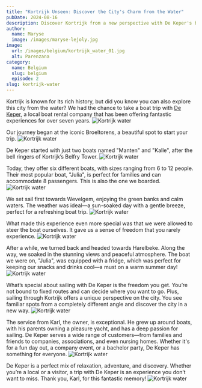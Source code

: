 ```yaml
---
title: "Kortrijk Unseen: Discover the City's Charm from the Water"
pubDate: 2024-08-16
description: Discover Kortrijk from a new perspective with De Keper's boat rentals, offering flexible, self-guided tours that showcase the city's beauty and history from the water.
author:
  name: Maryse
  image: /images/maryse-lejoly.jpg
image:
  url: /images/belgium/kortrijk_water_01.jpg
  alt: Parenzana
category:
  name: Belgium
  slug: belgium
  episode: 2
slug: kortrijk-water
---
```


Kortrijk is known for its rich history, but did you know you can also explore this city from the water? We had the chance to take a boat trip with [De Keper](https://de-keper.be/), a local boat rental company that has been offering fantastic experiences for over seven years.
![Kortrijk water](/images/belgium/kortrijk_water_02.jpg)

Our journey began at the iconic Broeltorens, a beautiful spot to start your trip. 
![Kortrijk water](/images/belgium/kortrijk_water_12.jpg)

De Keper started with just two boats named "Manten" and "Kalle", after the bell ringers of Kortrijk’s Belfry Tower. 
![Kortrijk water](/images/belgium/kortrijk_water_08.jpg)

Today, they offer six different boats, with sizes ranging from 6 to 12 people. Their most popular boat, "Julia", is perfect for families and can accommodate 8 passengers. This is also the one we boarded.
![Kortrijk water](/images/belgium/kortrijk_water_07.jpg)

We set sail first towards Wevelgem, enjoying the green banks and calm waters. The weather was ideal—a sun-soaked day with a gentle breeze, perfect for a refreshing boat trip. 
![Kortrijk water](/images/belgium/kortrijk_water_11.jpg)

What made this experience even more special was that we were allowed to steer the boat ourselves. It gave us a sense of freedom that you rarely experience.
![Kortrijk water](/images/belgium/kortrijk_water_09.jpg)

After a while, we turned back and headed towards Harelbeke. Along the way, we soaked in the stunning views and peaceful atmosphere. The boat we were on, "Julia", was equipped with a fridge, which was perfect for keeping our snacks and drinks cool—a must on a warm summer day!
![Kortrijk water](/images/belgium/kortrijk_water_03.jpg)

What’s special about sailing with De Keper is the freedom you get. You’re not bound to fixed routes and can decide where you want to go. Plus, sailing through Kortrijk offers a unique perspective on the city. You see familiar spots from a completely different angle and discover the city in a new way.
![Kortrijk water](/images/belgium/kortrijk_water_10.jpg)

The service from Karl, the owner, is exceptional. He grew up around boats, with his parents owning a pleasure yacht, and has a deep passion for sailing. De Keper serves a wide range of customers—from families and friends to companies, associations, and even nursing homes. Whether it's for a fun day out, a company event, or a bachelor party, De Keper has something for everyone.
![Kortrijk water](/images/belgium/kortrijk_water_06.jpg)

De Keper is a perfect mix of relaxation, adventure, and discovery. Whether you’re a local or a visitor, a trip with De Keper is an experience you don’t want to miss. Thank you, Karl, for this fantastic memory!
![Kortrijk water](/images/belgium/kortrijk_water_04.jpg)